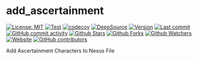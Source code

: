 # add_ascertainment

[![License: MIT](https://img.shields.io/badge/License-MIT-green.svg)](https://opensource.org/licenses/MIT)
[![Test](https://github.com/SimonGreenhill/add_ascertainment/workflows/CI/badge.svg)](https://github.com/SimonGreenhill/add_ascertainment/actions?query=workflow%3ACI)
[![codecov](https://codecov.io/gh/SimonGreenhill/add_ascertainment/branch/main/graph/badge.svg?token=Z1MEEL3EAB)](https://codecov.io/gh/SimonGreenhill/add_ascertainment)
[![DeepSource](https://deepsource.io/gh/SimonGreenhill/add_ascertainment.svg/?label=active+issues)](https://deepsource.io/gh/SimonGreenhill/add_ascertainment/?ref=repository-badge)
[![Version](https://img.shields.io/pypi/v/add_ascertainment?color=%2334D058&label=Version)](https://pypi.org/project/add_ascertainment)
[![Last commit](https://img.shields.io/github/last-commit/SimonGreenhill/add_ascertainment.svg?style=flat)](https://github.com/SimonGreenhill/add_ascertainment/commits)
[![GitHub commit activity](https://img.shields.io/github/commit-activity/m/SimonGreenhill/add_ascertainment)](https://github.com/SimonGreenhill/add_ascertainment/commits)
[![Github Stars](https://img.shields.io/github/stars/SimonGreenhill/add_ascertainment?style=flat&logo=github)](https://github.com/SimonGreenhill/add_ascertainment/stargazers)
[![Github Forks](https://img.shields.io/github/forks/SimonGreenhill/add_ascertainment?style=flat&logo=github)](https://github.com/SimonGreenhill/add_ascertainment/network/members)
[![Github Watchers](https://img.shields.io/github/watchers/SimonGreenhill/add_ascertainment?style=flat&logo=github)](https://github.com/SimonGreenhill/add_ascertainment)
[![Website](https://img.shields.io/website?up_message=online&url=https%3A%2F%2FSimonGreenhill.github.io/add_ascertainment)](https://SimonGreenhill.github.io/add_ascertainment)
[![GitHub contributors](https://img.shields.io/github/contributors/SimonGreenhill/add_ascertainment)](https://github.com/SimonGreenhill/add_ascertainment/graphs/contributors)

Add Ascertainment Characters to Nexus File
